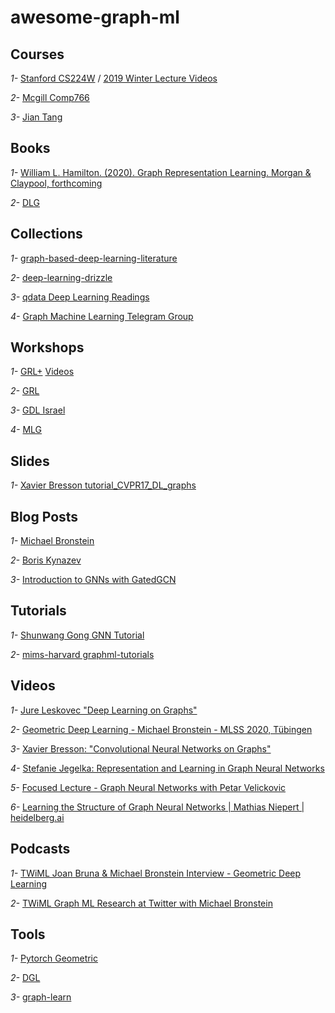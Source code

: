 # awesome-graph-ml

## Courses

*1-* <a href="http://web.stanford.edu/class/cs224w/">Stanford CS224W</a> / <a href="http://snap.stanford.edu/class/cs224w-videos-2019/">2019 Winter Lecture Videos</a>
     
*2-* <a href="https://cs.mcgill.ca/~wlh/comp766/">Mcgill Comp766</a>

*3-* <a href="https://jian-tang.com/teaching/graph2019">Jian Tang</a>

## Books

*1-* <a href="https://www.cs.mcgill.ca/~wlh/grl_book/files/GRL_Book.pdf">William L. Hamilton. (2020). Graph Representation Learning. Morgan & Claypool, forthcoming</a>

*2-* <a href="https://cse.msu.edu/~mayao4/dlg_book/"> DLG </a>

## Collections

*1-*  <a href="https://github.com/naganandy/graph-based-deep-learning-literature">graph-based-deep-learning-literature</a>

*2-*  <a href="https://deep-learning-drizzle.github.io/#graphnn">deep-learning-drizzle</a>

*3-*  <a href="https://qdata.github.io/deep2Read//aReadingsIndexByCategory/#2Graphs">qdata Deep Learning Readings</a>

*4-*  <a href="https://t.me/graphML">Graph Machine Learning Telegram Group</a>

## Workshops

*1-* <a href="https://grlplus.github.io">GRL+</a> <a href="https://slideslive.com/icml-2020/graph-representation-learning-and-beyond-grl">Videos</a>

*2-* <a href="https://grlearning.github.io">GRL</a>

*3-* <a href="http://gdl-israel.github.io/">GDL Israel</a>

*4-* <a href="http://www.mlgworkshop.org/2020/"> MLG </a>

## Slides

*1-* <a href="https://www.dropbox.com/s/appafg1fumb6u7f/tutorial_CVPR17_DL_graphs.pdf?dl=0">Xavier Bresson tutorial_CVPR17_DL_graphs</a>

## Blog Posts

*1-* <a href="https://towardsdatascience.com/@michael.bronstein">Michael Bronstein</a>

*2-* <a href="https://medium.com/@BorisAKnyazev">Boris Kynazev</a>

*3-* <a href="https://app.wandb.ai/yashkotadia/gatedgcn-pattern/reports/Intro-to-Graph-Neural-Networks-with-GatedGCN--VmlldzoyMDg4MjA">Introduction to GNNs with GatedGCN</a>

## Tutorials

*1-*  <a href="https://github.com/sw-gong/GNN-Tutorial">Shunwang Gong GNN Tutorial</a>

*2-*  <a href="https://github.com/mims-harvard/graphml-tutorials">mims-harvard graphml-tutorials</a>

## Videos

*1-* <a href="https://www.youtube.com/watch?v=MIAbDNAxChI">Jure Leskovec "Deep Learning on Graphs"</a>

*2-* <a href="https://www.youtube.com/watch?v=8kTxTX0eBRA">Geometric Deep Learning - Michael Bronstein - MLSS 2020, Tübingen</a>

*3-* <a href="https://www.youtube.com/watch?v=v3jZRkvIOIM">Xavier Bresson: "Convolutional Neural Networks on Graphs"</a>

*4-* <a href="https://www.youtube.com/watch?v=Rr0pBFGcnjw&list=PL05umP7R6ij1qBaWovWYINzgFZJrBey4L&index=14&t=0s">Stefanie Jegelka: Representation and Learning in Graph Neural Networks</a> 

*5-* <a href="https://www.youtube.com/watch?v=fpb3j33RfTc&feature=youtu.be">Focused Lecture - Graph Neural Networks with Petar Velickovic</a>

*6-* <a href="https://www.youtube.com/watch?v=9XoCQn34tXo&feature=youtu.be">Learning the Structure of Graph Neural Networks | Mathias Niepert | heidelberg.ai</a>

## Podcasts

*1-* <a href="https://www.youtube.com/watch?v=Qtgep2CEExY">TWiML Joan Bruna & Michael Bronstein Interview - Geometric Deep Learning</a>

*2-* <a href="https://buff.ly/39nVvIY">TWiML Graph ML Research at Twitter with Michael Bronstein</a>

## Tools

*1-* <a href="https://github.com/rusty1s/pytorch_geometric">Pytorch Geometric</a>

*2-* <a href=https://github.com/dmlc/dgl>DGL</a>

*3-* <a href="https://github.com/alibaba/graph-learn">graph-learn</a>

